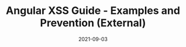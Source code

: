---
title: Angular XSS Guide - Examples and Prevention (External)
date: 2021-09-03
path: https://www.stackhawk.com/blog/angular-xss-guide-examples-and-prevention/
excerpt: In this post, we go through what XSS attacks look like in an Angular application with examples.
image: https://user-images.githubusercontent.com/10103699/151210616-4c0982f8-38b7-4d19-852d-f7bd51901f94.png
tags: 
    - Angular
    - Web Security
---